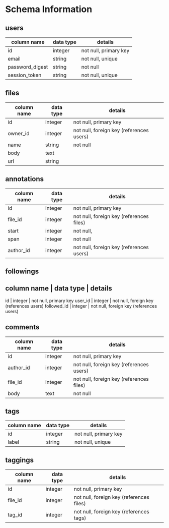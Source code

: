 # Schema Information

## users
column name     | data type | details
----------------|-----------|-----------------------
id              | integer   | not null, primary key
email           | string    | not null, unique
password_digest | string    | not null
session_token   | string    | not null, unique

## files
column name | data type | details
------------|-----------|-----------------------
id          | integer   | not null, primary key
owner_id    | integer   | not null, foreign key (references users)
name        | string    | not null
body        | text      |
url         | string    |

## annotations
column name | data type | details
------------|-----------|-----------------------
id          | integer   | not null, primary key
file_id     | integer   | not null, foreign key (references files)
start       | integer   | not null,
span        | integer   | not null
author_id   | integer   | not null, foreign key (references users)

## followings
column name | data type | details
------------------------------------------------
id          | integer   | not null, primary key
user_id     | integer   | not null, foreign key (references users)
followed_id | integer   | not null, foreign key (references users)

## comments
column name | data type | details
------------|-----------|-----------------------
id          | integer   | not null, primary key
author_id   | integer   | not null, foreign key (references users)
file_id     | integer   | not null, foreign key (references files)
body        | text      | not null

## tags
column name | data type | details
------------|-----------|-----------------------
id          | integer   | not null, primary key
label       | string    | not null, unique

## taggings
column name | data type | details
------------|-----------|-----------------------
id          | integer   | not null, primary key
file_id     | integer   | not null, foreign key (references files)
tag_id      | integer   | not null, foreign key (references tags)
